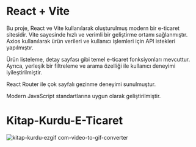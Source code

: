 # React + Vite

Bu proje, React ve Vite kullanılarak oluşturulmuş modern bir e-ticaret sitesidir. Vite sayesinde hızlı ve verimli bir geliştirme ortamı sağlanmıştır. Axios kullanılarak ürün verileri ve kullanıcı işlemleri için API istekleri yapılmıştır. 

Ürün listeleme, detay sayfası gibi temel e-ticaret fonksiyonları mevcuttur. Ayrıca, yerleşik bir filtreleme ve arama özelliği ile kullanıcı deneyimi iyileştirilmiştir.

React Router ile çok sayfalı gezinme deneyimi sunulmuştur.

Modern JavaScript standartlarına uygun olarak geliştirilmiştir.

# Kitap-Kurdu-E-Ticaret

![kitap-kurdu-ezgif com-video-to-gif-converter](https://github.com/user-attachments/assets/d57ed2e4-8364-403f-acbe-0a6d50661faa)



